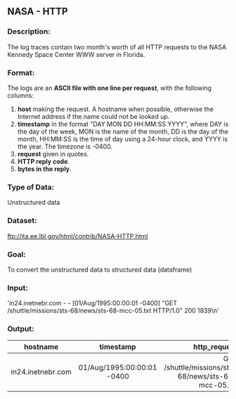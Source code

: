 ## NASA - HTTP

### Description:
The log traces contain two month's worth of all HTTP requests to the NASA Kennedy Space Center WWW server in Florida.

### Format:
The logs are an **ASCII file with one line per request**, with the following columns:
1. **host** making the request. A hostname when possible, otherwise the Internet address if the name could not be looked up.
2. **timestamp** in the format "DAY MON DD HH:MM:SS YYYY", where DAY is the day of the week, MON is the name of the month, DD is the day of the month, HH:MM:SS is the time of day using a 24-hour clock, and YYYY is the year. The timezone is -0400.
3. **request** given in quotes.
4. **HTTP reply code**.
5. **bytes in the reply**.

### Type of Data:
Unstructured data

### Dataset:
<ftp://ita.ee.lbl.gov/html/contrib/NASA-HTTP.html>

### Goal:
To convert the unstructured data to structured data (dataframe)

### Input:
'in24.inetnebr.com - - [01/Aug/1995:00:00:01 -0400] "GET /shuttle/missions/sts-68/news/sts-68-mcc-05.txt HTTP/1.0" 200 1839\n'

### Output:

| hostname         | timestamp                  | http_request    |http_reply_code  |bytes_in_reply  |
| -------------    |:-------------:             | -----:                                              |---:|----:|
| in24.inetnebr.com| 01/Aug/1995:00:00:01 -0400 | GET /shuttle/missions/sts-68/news/sts-68-mcc-05.txt |200 |1839 |
